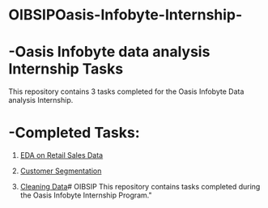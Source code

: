 # OIBSIPOasis-Infobyte-Internship-
# -Oasis Infobyte data analysis Internship Tasks
This repository contains 3 tasks completed for the Oasis Infobyte Data analysis Internship.

# -Completed Tasks:
1. [EDA on Retail Sales Data](https://github.com/rushixdaud/OIBSIP/tree/c972030bcb088c8e73088663edb66709112aba23/Task%201)

2. [Customer Segmentation](https://github.com/rushixdaud/OIBSIP/tree/c972030bcb088c8e73088663edb66709112aba23/Task%202)

3. [Cleaning Data](https://github.com/rushixdaud/OIBSIP/tree/c972030bcb088c8e73088663edb66709112aba23/Task3)# OIBSIP
This repository contains tasks completed during the Oasis Infobyte Internship Program."
